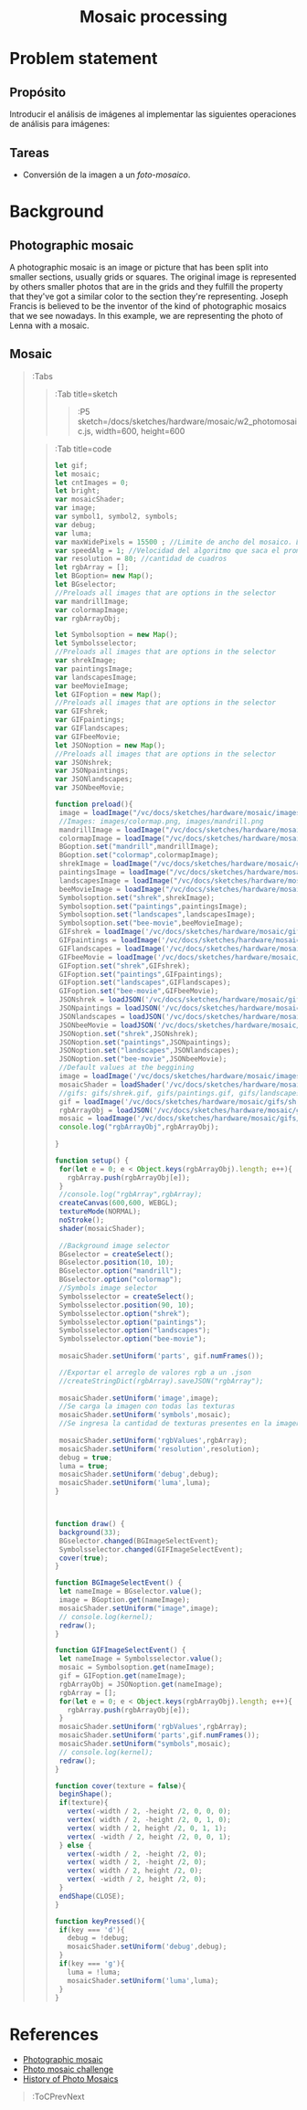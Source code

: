 <h1 align="center">Mosaic processing</h1>

# Problem statement

## Propósito

Introducir el análisis de imágenes al implementar las siguientes operaciones de análisis para imágenes:

## Tareas

* Conversión de la imagen a un _foto-mosaico_.

# Background

## Photographic mosaic

A photographic mosaic is an image or picture that has been split into smaller sections, usually grids or squares. The original image is represented by others smaller photos that are in the grids and they fulfill the property that they've got a similar color to the section they're representing. Joseph Francis is believed to be the inventor of the kind of photographic mosaics that we see nowadays. In this example, we are representing the photo of Lenna with a mosaic.

## Mosaic

> :Tabs
> > :Tab title=sketch
> >
> > > :P5 sketch=/docs/sketches/hardware/mosaic/w2_photomosaic.js, width=600, height=600 
> 
> > :Tab title=code
> > 
> > ```js | mosaic.js
> >let gif;
> >let mosaic;
> >let cntImages = 0;
> >let bright;
> >var mosaicShader;
> >var image;
> >var symbol1, symbol2, symbols;
> >var debug;
> >var luma;
> >var maxWidePixels = 15500 ; //Limite de ancho del mosaico. Depende de la GPU
> >var speedAlg = 1; //Velocidad del algoritmo que saca el promedio de RGB
> >var resolution = 80; //cantidad de cuadros
> >let rgbArray = [];
> >let BGoption= new Map();
> >let BGselector;
> >//Preloads all images that are options in the selector
> >var mandrillImage;
> >var colormapImage;
> >var rgbArrayObj;
> >
> >let Symbolsoption = new Map();
> >let Symbolsselector;
> >//Preloads all images that are options in the selector
> >var shrekImage;
> >var paintingsImage;
> >var landscapesImage;
> >var beeMovieImage;
> >let GIFoption = new Map();
> >//Preloads all images that are options in the selector
> >var GIFshrek;
> >var GIFpaintings;
> >var GIFlandscapes;
> >var GIFbeeMovie;
> >let JSONoption = new Map();
> >//Preloads all images that are options in the selector
> >var JSONshrek;
> >var JSONpaintings;
> >var JSONlandscapes;
> >var JSONbeeMovie;
> >
> >function preload(){
> >  image = loadImage("/vc/docs/sketches/hardware/mosaic/images/mandrill.png");
> >  //Images: images/colormap.png, images/mandrill.png
> >  mandrillImage = loadImage("/vc/docs/sketches/hardware/mosaic/images/mandrill.png");
> >  colormapImage = loadImage("/vc/docs/sketches/hardware/mosaic/images/colormap.png");
> >  BGoption.set("mandrill",mandrillImage);
> >  BGoption.set("colormap",colormapImage);
> >  shrekImage = loadImage("/vc/docs/sketches/hardware/mosaic/gifs/generated/shrek.png");
> >  paintingsImage = loadImage("/vc/docs/sketches/hardware/mosaic/gifs/generated/paintings.png");
> >  landscapesImage = loadImage("/vc/docs/sketches/hardware/mosaic/gifs/generated/landscapes.png");
> >  beeMovieImage = loadImage("/vc/docs/sketches/hardware/mosaic/gifs/generated/bee-movie.png");
> >  Symbolsoption.set("shrek",shrekImage);
> >  Symbolsoption.set("paintings",paintingsImage);
> >  Symbolsoption.set("landscapes",landscapesImage);
> >  Symbolsoption.set("bee-movie",beeMovieImage);
> >  GIFshrek = loadImage('/vc/docs/sketches/hardware/mosaic/gifs/shrek.gif');
> >  GIFpaintings = loadImage('/vc/docs/sketches/hardware/mosaic/gifs/paintings.gif');
> >  GIFlandscapes = loadImage('/vc/docs/sketches/hardware/mosaic/gifs/landscapes.gif');
> >  GIFbeeMovie = loadImage('/vc/docs/sketches/hardware/mosaic/gifs/bee-movie.gif');
> >  GIFoption.set("shrek",GIFshrek);
> >  GIFoption.set("paintings",GIFpaintings);
> >  GIFoption.set("landscapes",GIFlandscapes);
> >  GIFoption.set("bee-movie",GIFbeeMovie);
> >  JSONshrek = loadJSON('/vc/docs/sketches/hardware/mosaic/gifs/generated/shrek.json');
> >  JSONpaintings = loadJSON('/vc/docs/sketches/hardware/mosaic/gifs/generated/paintings.json');
> >  JSONlandscapes = loadJSON('/vc/docs/sketches/hardware/mosaic/gifs/generated/landscapes.json');
> >  JSONbeeMovie = loadJSON('/vc/docs/sketches/hardware/mosaic/gifs/generated/bee-movie.json');
> >  JSONoption.set("shrek",JSONshrek);
> >  JSONoption.set("paintings",JSONpaintings);
> >  JSONoption.set("landscapes",JSONlandscapes);
> >  JSONoption.set("bee-movie",JSONbeeMovie);
> >  //Default values at the beggining
> >  image = loadImage('/vc/docs/sketches/hardware/mosaic/images/mandrill.png');
> >  mosaicShader = loadShader('/vc/docs/sketches/hardware/mosaic/shader.vert','/vc/docs/sketches/hardware/mosaic/photomosaic.frag');
> >  //gifs: gifs/shrek.gif, gifs/paintings.gif, gifs/landscapes.gif, gifs/bee-movie.gif
> >  gif = loadImage('/vc/docs/sketches/hardware/mosaic/gifs/shrek.gif');
> >  rgbArrayObj = loadJSON('/vc/docs/sketches/hardware/mosaic/gifs/generated/shrek.json');
> >  mosaic = loadImage('/vc/docs/sketches/hardware/mosaic/gifs/generated/shrek.png');
> >  console.log("rgbArrayObj",rgbArrayObj);
> >  
> >}
> >
> >function setup() {
> >  for(let e = 0; e < Object.keys(rgbArrayObj).length; e++){
> >    rgbArray.push(rgbArrayObj[e]);
> >  }
> >  //console.log("rgbArray",rgbArray);
> >  createCanvas(600,600, WEBGL);
> >  textureMode(NORMAL);
> >  noStroke();
> >  shader(mosaicShader);
> >  
> >  //Background image selector
> >  BGselector = createSelect();
> >  BGselector.position(10, 10);
> >  BGselector.option("mandrill");
> >  BGselector.option("colormap");
> >  //Symbols image selector
> >  Symbolsselector = createSelect();
> >  Symbolsselector.position(90, 10);
> >  Symbolsselector.option("shrek");
> >  Symbolsselector.option("paintings");
> >  Symbolsselector.option("landscapes");
> >  Symbolsselector.option("bee-movie");
> >  
> >  mosaicShader.setUniform('parts', gif.numFrames());
> >
> >  //Exportar el arreglo de valores rgb a un .json
> >  //createStringDict(rgbArray).saveJSON("rgbArray");
> >  
> >  mosaicShader.setUniform('image',image);
> >  //Se carga la imagen con todas las texturas
> >  mosaicShader.setUniform('symbols',mosaic);
> >  //Se ingresa la cantidad de texturas presentes en la imagen
> >  
> >  mosaicShader.setUniform('rgbValues',rgbArray);
> >  mosaicShader.setUniform('resolution',resolution);
> >  debug = true;
> >  luma = true;
> >  mosaicShader.setUniform('debug',debug);
> >  mosaicShader.setUniform('luma',luma);
> >}
> >
> >
> >
> >function draw() {
> >  background(33);
> >  BGselector.changed(BGImageSelectEvent);
> >  Symbolsselector.changed(GIFImageSelectEvent);
> >  cover(true);
> >}
> >
> >function BGImageSelectEvent() {
> >  let nameImage = BGselector.value();
> >  image = BGoption.get(nameImage);
> >  mosaicShader.setUniform("image",image);
> >  // console.log(kernel);
> >  redraw();
> >}
> >
> >function GIFImageSelectEvent() {
> >  let nameImage = Symbolsselector.value();
> >  mosaic = Symbolsoption.get(nameImage);
> >  gif = GIFoption.get(nameImage);
> >  rgbArrayObj = JSONoption.get(nameImage);
> >  rgbArray = [];
> >  for(let e = 0; e < Object.keys(rgbArrayObj).length; e++){
> >    rgbArray.push(rgbArrayObj[e]);
> >  }
> >  mosaicShader.setUniform('rgbValues',rgbArray);
> >  mosaicShader.setUniform('parts',gif.numFrames());
> >  mosaicShader.setUniform("symbols",mosaic);
> >  // console.log(kernel);
> >  redraw();
> >}
> >
> >function cover(texture = false){
> >  beginShape();
> >  if(texture){
> >    vertex(-width / 2, -height /2, 0, 0, 0);
> >    vertex( width / 2, -height /2, 0, 1, 0);
> >    vertex( width / 2, height /2, 0, 1, 1);
> >    vertex( -width / 2, height /2, 0, 0, 1);
> >  } else {
> >    vertex(-width / 2, -height /2, 0);
> >    vertex( width / 2, -height /2, 0);
> >    vertex( width / 2, height /2, 0);
> >    vertex( -width / 2, height /2, 0);
> >  }
> >  endShape(CLOSE);
> >}
> >
> >function keyPressed(){
> >  if(key === 'd'){
> >    debug = !debug;
> >    mosaicShader.setUniform('debug',debug);
> >  }
> >  if(key === 'g'){
> >    luma = !luma;
> >    mosaicShader.setUniform('luma',luma);
> >  }
> >}
> > ```

# References

+ [Photographic mosaic](https://en.wikipedia.org/wiki/Photographic_mosaic)
+ [Photo mosaic challenge](https://www.youtube.com/watch?v=nnlAH1zDBDE)
+ [History of Photo Mosaics](https://digitalartform.com/2017/01/05/history-of-photo-mosaics/)

> :ToCPrevNext